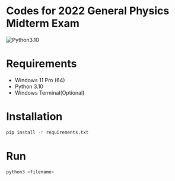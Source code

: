 # Codes for 2022 General Physics Midterm Exam

![Python3.10](https://camo.githubusercontent.com/0dfac60555bfd07ac2ba14d9149f18dc2d3ecbe5e073d6f38ef55ed4d4ddbb85/68747470733a2f2f696d672e736869656c64732e696f2f62616467652f2d507974686f6e2d79656c6c6f773f6c6f676f3d507974686f6e267374796c653d666c6174)

# Requirements

* Windows 11 Pro (64)
* Python 3.10
* Windows Terminal(Optional)

# Installation

```bash
pip install -r requirements.txt
```

# Run

```bash
python3 <filename> 
```
